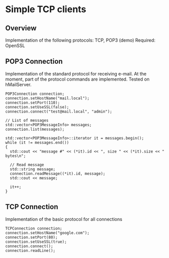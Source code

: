 # Simple TCP clients

## Overview

Implementation of the following protocols: TCP, POP3 (demo)
Required: OpenSSL


## POP3 Connection

Implementation of the standard protocol for receiving e-mail. At the moment, part of the protocol commands are implemented.
Tested on hMailServer.

```
POP3Connection connection;
connection.setHostName("mail.local");
connection.setPort(110);
connection.setUseSSL(false);
connection.connect("test@mail.local", "admin");

// List of messages
std::vector<POP3MessageInfo> messages;
connection.list(messages);

std::vector<POP3MessageInfo>::iterator it = messages.begin();
while (it != messages.end())
{
  std::cout << "message #" << (*it).id << ", size " << (*it).size << " bytes\n";

  // Read message
  std::string message;
  connection.readMessage((*it).id, message);
  std::cout << message;

  it++;
}
```

## TCP Connection

Implementation of the basic protocol for all connections

```
TCPConnection connection;
connection.setHostName("google.com");
connection.setPort(80);
connection.setUseSSL(true);
connection.connect();
connection.readLine();
```
